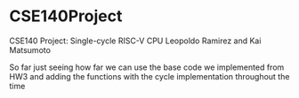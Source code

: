 # CSE140Project
CSE140 Project: Single-cycle RISC-V CPU
Leopoldo Ramirez and Kai Matsumoto

So far just seeing how far we can use the base code we implemented from HW3 and adding the functions with the cycle implementation throughout the time
